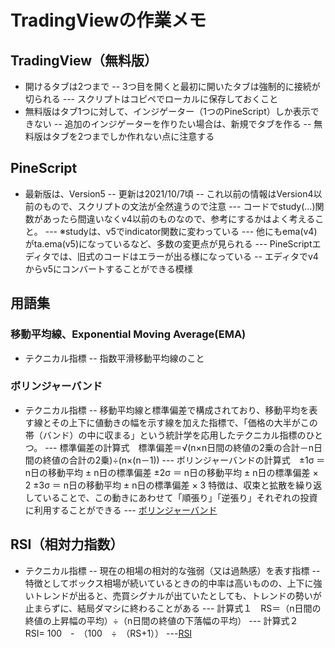 # TradingViewの作業メモ

## TradingView（無料版）

- 開けるタブは2つまで
-- 3つ目を開くと最初に開いたタブは強制的に接続が切られる
--- スクリプトはコピペでローカルに保存しておくこと
- 無料版はタブ1つに対して、インジゲーター（1つのPineScript）しか表示できない
-- 追加のインジゲーターを作りたい場合は、新規でタブを作る
-- 無料版はタブを2つまでしか作れない点に注意する

## PineScript

- 最新版は、Version5
-- 更新は2021/10/7頃
-- これ以前の情報はVersion4以前のもので、スクリプトの文法が全然違うので注意
--- コードでstudy(...)関数があったら間違いなくv4以前のものなので、参考にするかはよく考えること。
--- ※studyは、v5でindicator関数に変わっている
--- 他にもema(v4)がta.ema(v5)になっているなど、多数の変更点が見られる
--- PineScriptエディタでは、旧式のコードはエラーが出る様になっている
-- エディタでv4からv5にコンバートすることができる模様

## 用語集

### 移動平均線、Exponential Moving Average(EMA)

- テクニカル指標
-- 指数平滑移動平均線のこと

### ボリンジャーバンド

- テクニカル指標
-- 移動平均線と標準偏差で構成されており、移動平均を表す線とその上下に値動きの幅を示す線を加えた指標で、「価格の大半がこの帯（バンド）の中に収まる」という統計学を応用したテクニカル指標のひとつ。
--- 標準偏差の計算式　標準偏差＝√(n×n日間の終値の2乗の合計－n日間の終値の合計の2乗)÷(n×(n－1))
--- ボリンジャーバンドの計算式　±1σ ＝ n日の移動平均 ± n日の標準偏差
±2σ ＝ n日の移動平均 ± n日の標準偏差 × 2
±3σ ＝ n日の移動平均 ± n日の標準偏差 × 3
特徴は、収束と拡散を繰り返していることで、この動きにあわせて「順張り」「逆張り」それぞれの投資に利用することができる
--- [ボリンジャーバンド](https://info.monex.co.jp/technical-analysis/indicators/003.html)

## RSI（相対力指数）

- テクニカル指標
-- 現在の相場の相対的な強弱（又は過熱感）を表す指標
-- 特徴としてボックス相場が続いているときの的中率は高いものの、上下に強いトレンドが出ると、売買シグナルが出ていたとしても、トレンドの勢いが止まらずに、結局ダマシに終わることがある
--- 計算式１　RS＝（n日間の終値の上昇幅の平均）÷（n日間の終値の下落幅の平均）
--- 計算式２　RSI= 100　-　（100　÷　（RS+1））
---[RSI](https://info.monex.co.jp/technical-analysis/indicators/005.html)
